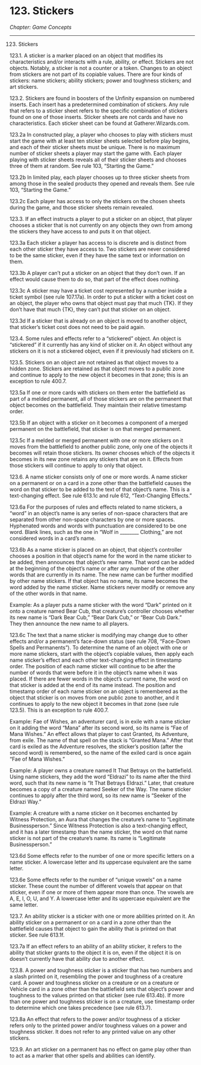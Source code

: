 # 123. Stickers

*Chapter: Game Concepts*

---

123. Stickers



123.1. A sticker is a marker placed on an object that modifies its characteristics and/or interacts with a rule, ability, or effect. Stickers are not objects. Notably, a sticker is not a counter or a token. Changes to an object from stickers are not part of its copiable values. There are four kinds of stickers: name stickers; ability stickers; power and toughness stickers; and art stickers.



123.2. Stickers are found in boosters of the Unfinity expansion on numbered inserts. Each insert has a predetermined combination of stickers. Any rule that refers to a sticker sheet refers to the specific combination of stickers found on one of those inserts. Sticker sheets are not cards and have no characteristics. Each sticker sheet can be found at Gatherer.Wizards.com.



123.2a In constructed play, a player who chooses to play with stickers must start the game with at least ten sticker sheets selected before play begins, and each of their sticker sheets must be unique. There is no maximum number of sticker sheets a player may start the game with. Each player playing with sticker sheets reveals all of their sticker sheets and chooses three of them at random. See rule 103, “Starting the Game.”



123.2b In limited play, each player chooses up to three sticker sheets from among those in the sealed products they opened and reveals them. See rule 103, “Starting the Game.”



123.2c Each player has access to only the stickers on the chosen sheets during the game, and those sticker sheets remain revealed.



123.3. If an effect instructs a player to put a sticker on an object, that player chooses a sticker that is not currently on any objects they own from among the stickers they have access to and puts it on that object.



123.3a Each sticker a player has access to is discrete and is distinct from each other sticker they have access to. Two stickers are never considered to be the same sticker, even if they have the same text or information on them.



123.3b A player can’t put a sticker on an object that they don’t own. If an effect would cause them to do so, that part of the effect does nothing.



123.3c A sticker may have a ticket cost represented by a number inside a ticket symbol (see rule 107.17a). In order to put a sticker with a ticket cost on an object, the player who owns that object must pay that much {TK}. If they don’t have that much {TK}, they can’t put that sticker on an object.



123.3d If a sticker that is already on an object is moved to another object, that sticker’s ticket cost does not need to be paid again.



123.4. Some rules and effects refer to a “stickered” object. An object is “stickered” if it currently has any kind of sticker on it. An object without any stickers on it is not a stickered object, even if it previously had stickers on it.



123.5. Stickers on an object are not retained as that object moves to a hidden zone. Stickers are retained as that object moves to a public zone and continue to apply to the new object it becomes in that zone; this is an exception to rule 400.7.



123.5a If one or more cards with stickers on them enter the battlefield as part of a melded permanent, all of those stickers are on the permanent that object becomes on the battlefield. They maintain their relative timestamp order.



123.5b If an object with a sticker on it becomes a component of a merged permanent on the battlefield, that sticker is on that merged permanent.



123.5c If a melded or merged permanent with one or more stickers on it moves from the battlefield to another public zone, only one of the objects it becomes will retain those stickers. Its owner chooses which of the objects it becomes in its new zone retains any stickers that are on it. Effects from those stickers will continue to apply to only that object.



123.6. A name sticker consists only of one or more words. A name sticker on a permanent or on a card in a zone other than the battlefield causes the word on that sticker to be added to the text of that object’s name. This is a text-changing effect. See rule 613.1c and rule 612, “Text-Changing Effects.”



123.6a For the purposes of rules and effects related to name stickers, a “word” in an object’s name is any series of non-space characters that are separated from other non-space characters by one or more spaces. Hyphenated words and words with punctuation are considered to be one word. Blank lines, such as the one in “Wolf in ________ Clothing,” are not considered words in a card’s name.



123.6b As a name sticker is placed on an object, that object’s controller chooses a position in that object’s name for the word in the name sticker to be added, then announces that object’s new name. That word can be added at the beginning of the object’s name or after any number of the other words that are currently in its name. The new name can be further modified by other name stickers. If that object has no name, its name becomes the word added by the name sticker. Name stickers never modify or remove any of the other words in that name.

Example: As a player puts a name sticker with the word “Dark” printed on it onto a creature named Bear Cub, that creature’s controller chooses whether its new name is “Dark Bear Cub,” “Bear Dark Cub,” or “Bear Cub Dark.” They then announce the new name to all players.



123.6c The text that a name sticker is modifying may change due to other effects and/or a permanent’s face-down status (see rule 708, “Face-Down Spells and Permanents”). To determine the name of an object with one or more name stickers, start with the object’s copiable values, then apply each name sticker’s effect and each other text-changing effect in timestamp order. The position of each name sticker will continue to be after the number of words that were before it in the object’s name when it was placed. If there are fewer words in the object’s current name, the word on that sticker is added at the end of its name instead. The position and timestamp order of each name sticker on an object is remembered as the object that sticker is on moves from one public zone to another, and it continues to apply to the new object it becomes in that zone (see rule 123.5). This is an exception to rule 400.7.

Example: Fae of Wishes, an adventurer card, is in exile with a name sticker on it adding the word “Mana” after its second word, so its name is “Fae of Mana Wishes.” An effect allows that player to cast Granted, its Adventure, from exile. The name of that spell on the stack is “Granted Mana.” After that card is exiled as the Adventure resolves, the sticker’s position (after the second word) is remembered, so the name of the exiled card is once again “Fae of Mana Wishes.”

Example: A player owns a creature named It That Betrays on the battlefield. Using name stickers, they add the word “Eldrazi” to its name after the third word, such that its new name is “It That Betrays Eldrazi.” Later, that creature becomes a copy of a creature named Seeker of the Way. The name sticker continues to apply after the third word, so its new name is “Seeker of the Eldrazi Way.”

Example: A creature with a name sticker on it becomes enchanted by Witness Protection, an Aura that changes the creature’s name to “Legitimate Businessperson.” Since Witness Protection is also a text-changing effect, and it has a later timestamp than the name sticker, the word on that name sticker is not part of the creature’s name. Its name is “Legitimate Businessperson.”



123.6d Some effects refer to the number of one or more specific letters on a name sticker. A lowercase letter and its uppercase equivalent are the same letter.



123.6e Some effects refer to the number of “unique vowels” on a name sticker. These count the number of different vowels that appear on that sticker, even if one or more of them appear more than once. The vowels are A, E, I, O, U, and Y. A lowercase letter and its uppercase equivalent are the same letter.



123.7. An ability sticker is a sticker with one or more abilities printed on it. An ability sticker on a permanent or on a card in a zone other than the battlefield causes that object to gain the ability that is printed on that sticker. See rule 613.1f.



123.7a If an effect refers to an ability of an ability sticker, it refers to the ability that sticker grants to the object it is on, even if the object it is on doesn’t currently have that ability due to another effect.



123.8. A power and toughness sticker is a sticker that has two numbers and a slash printed on it, resembling the power and toughness of a creature card. A power and toughness sticker on a creature or on a creature or Vehicle card in a zone other than the battlefield sets that object’s power and toughness to the values printed on that sticker (see rule 613.4b). If more than one power and toughness sticker is on a creature, use timestamp order to determine which one takes precedence (see rule 613.7).



123.8a An effect that refers to the power and/or toughness of a sticker refers only to the printed power and/or toughness values on a power and toughness sticker. It does not refer to any printed value on any other stickers.



123.9. An art sticker on a permanent has no effect on game play other than to act as a marker that other spells and abilities can identify.


